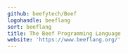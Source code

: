 ```yaml
---
github: beefytech/Beef
logohandle: beeflang
sort: beeflang
title: The Beef Programming Language
website: 'https://www.beeflang.org/'
---
```

